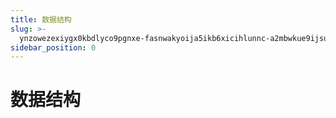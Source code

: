 ```yaml
---
title: 数据结构
slug: >-
  ynzowezexiygx0kbdlyco9pgnxe-fasnwakyoija5ikb6xicihlunnc-a2mbwkue9ijsukkwoqwcpnsjnzc-hsvmw0rtgid2pnk6nkzcwm1jnkq-hsvmw0
sidebar_position: 0
---
```



# 数据结构

